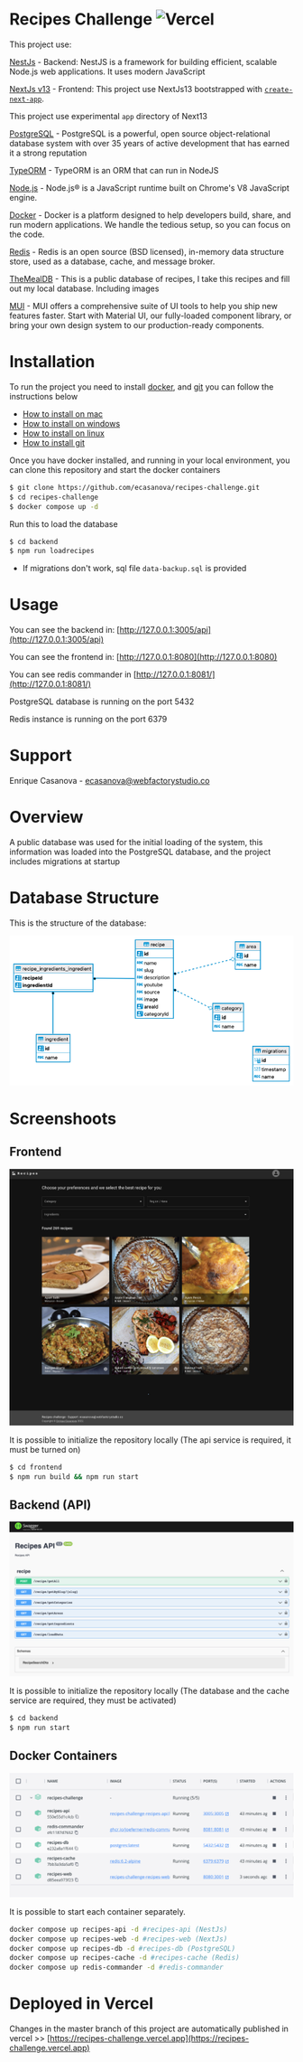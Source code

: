 # Recipes Challenge ![Vercel](https://therealsujitk-vercel-badge.vercel.app/?app=recipes-challenge)

This project use:

[NestJs](https://github.com/nestjs/nest) - Backend: NestJS is a framework for building efficient, scalable Node.js web applications. It uses modern JavaScript

[NextJs v13](https://nextjs.org/blog/next-13) - Frontend: This project use NextJs13 bootstrapped with [`create-next-app`](https://github.com/vercel/next.js/tree/canary/packages/create-next-app).

This project use experimental `app` directory of Next13

[PostgreSQL](https://www.postgresql.org) - PostgreSQL is a powerful, open source object-relational database system with over 35 years of active development that has earned it a strong reputation

[TypeORM](https://typeorm.io/) - TypeORM is an ORM that can run in NodeJS

[Node.js](https://nodejs.org/en/) - Node.js® is a JavaScript runtime built on Chrome's V8 JavaScript engine.

[Docker](https://docker.com) - Docker is a platform designed to help developers build, share, and run modern applications. We handle the tedious setup, so you can focus on the code.

[Redis](https://redis.io/) - Redis is an open source (BSD licensed), in-memory data structure store, used as a database, cache, and message broker.

[TheMealDB](https://www.themealdb.com/) - This is a public database of recipes, I take this recipes and fill out my local database. Including images

[MUI](https://mui.com/) - MUI offers a comprehensive suite of UI tools to help you ship new features faster. Start with Material UI, our fully-loaded component library, or bring your own design system to our production-ready components.

# Installation

To run the project you need to install [docker](https://docs.docker.com), and [git](https://git-scm.com/book/en/v2/Getting-Started-Installing-Git) you can follow the instructions below

- [How to install on mac](https://docs.docker.com/desktop/install/mac-install/)
- [How to install on windows](https://docs.docker.com/desktop/install/windows-install/)
- [How to install on linux](https://docs.docker.com/desktop/install/linux-install/)
- [How to install git](https://git-scm.com/book/en/v2/Getting-Started-Installing-Git)

Once you have docker installed, and running in your local environment, you can clone this repository and start the docker containers

```bash
$ git clone https://github.com/ecasanova/recipes-challenge.git
$ cd recipes-challenge
$ docker compose up -d
```

Run this to load the database

```bash
$ cd backend
$ npm run loadrecipes
```

- If migrations don't work, sql file `data-backup.sql` is provided

# Usage

You can see the backend in: [http://127.0.0.1:3005/api](http://127.0.0.1:3005/api)

You can see the frontend in: [http://127.0.0.1:8080](http://127.0.0.1:8080)

You can see redis commander in [http://127.0.0.1:8081/](http://127.0.0.1:8081/)

PostgreSQL database is running on the port 5432

Redis instance is running on the port 6379

# Support

Enrique Casanova - [ecasanova@webfactorystudio.co](ecasanova@webfactorystudio.co)

# Overview

A public database was used for the initial loading of the system, this information was loaded into the PostgreSQL database, and the project includes migrations at startup

# Database Structure

This is the structure of the database:

![ER](screenshots/er.png)

# Screenshoots

## Frontend

![frontend](screenshots/frontend.png)

It is possible to initialize the repository locally (The api service is required, it must be turned on)

```bash
$ cd frontend
$ npm run build && npm run start
```

## Backend (API)

![backend](screenshots/backend.png)

It is possible to initialize the repository locally (The database and the cache service are required, they must be activated)

```bash
$ cd backend
$ npm run start
```

## Docker Containers

![docker](screenshots/docker.png)

It is possible to start each container separately.

```bash
docker compose up recipes-api -d #recipes-api (NestJs)
docker compose up recipes-web -d #recipes-web (NextJs)
docker compose up recipes-db -d #recipes-db (PostgreSQL)
docker compose up recipes-cache -d #recipes-cache (Redis)
docker compose up redis-commander -d #redis-commander
```

# Deployed in Vercel

Changes in the master branch of this project are automatically published in vercel >> [https://recipes-challenge.vercel.app](https://recipes-challenge.vercel.app)
